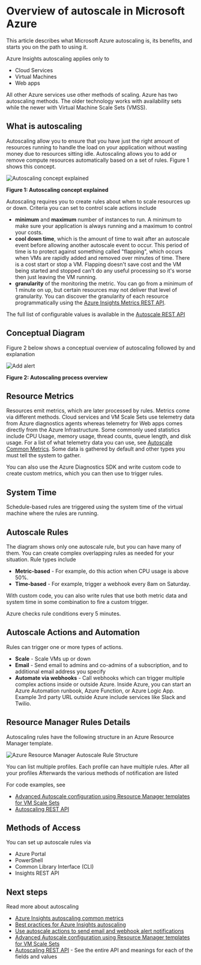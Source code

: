 <properties
	pageTitle="Overview of autoscale in Microsoft Azure | Microsoft Azure"
	description="Overview of about autoscaling in Microsoft Azure"
	authors="rboucher"
	manager=""
	editor=""
	services="monitoring-and-diagnostics"
	documentationCenter="monitoring-and-diagnostics"/>

<tags
	ms.service="monitoring-and-diagnostics"
	ms.workload="na"
	ms.tgt_pltfrm="na"
	ms.devlang="na"
	ms.topic="article"
	ms.date="08/30/2016"
	ms.author="robb"/>

# Overview of autoscale in Microsoft Azure

This article describes what Microsoft Azure autoscaling is, its benefits, and starts you on the path to using it. 

Azure Insights autoscaling applies only to 

* Cloud Services
* Virtual Machines 
* Web apps 
 
All other Azure services use other methods of scaling. Azure has two autoscaling methods. The older technology works with availability sets while the newer with Virtual Machine Scale Sets (VMSS).   

## What is autoscaling 

Autoscaling allow you to ensure that you have just the right amount of resources running to handle the load on your application without wasting money due to resources sitting idle. Autoscaling allows you to add or remove compute resources automatically based on a set of rules.   Figure 1 shows this concept. 

![Autoscaling concept explained](./media/monitoring-autoscale-overview/AutoscaleConcept.png)

**Figure 1: Autoscaling concept explained**

Autoscaling requires you to create rules about when to scale resources up or down. Criteria you can set to control scale actions include 

* **minimum** and **maximum** number of instances to run. A minimum to make sure your application is always running and a maximum to control your costs. 
* **cool down time**, which is the amount of time to wait after an autoscale event before allowing another autoscale event to occur. This period of time is to protect against something called "flapping", which occurs when VMs are rapidly added and removed over minutes of time. There is a cost start or stop a VM. Flapping doesn't save cost and the VM being started and stopped can't do any useful processing so it's worse then just leaving the VM running.    
* **granularity** of the monitoring the metric.  You can go from a minimum of 1 minute on up, but certain resources may not deliver that level of granularity. You can discover the granularity of each resource programmatically using the [Azure Insights Metrics REST API](https://msdn.microsoft.com/en-us/library/dn931939.aspx). 
   
The full list of configurable values is available in the [Autoscale REST API](https://msdn.microsoft.com/en-us/library/dn931928.aspx)


## Conceptual Diagram  
Figure 2 below shows a conceptual overview of autoscaling followed by and explanation 

![Add alert](./media/monitoring-autoscale-overview/AutoscaleOverview2.png)

**Figure 2: Autoscaling process overview** 

## Resource Metrics 
Resources emit metrics, which are later processed by rules. Metrics come via different methods.
Cloud services and VM Scale Sets use telemetry data from Azure diagnostics agents whereas telemetry for Web apps comes directly from the Azure Infrastructure. Some commonly used statistics include CPU Usage, memory usage, thread counts, queue length, and disk usage. For a list of what telemetry data you can use, see [Autoscale Common Metrics](insights-autoscale-common-metrics.md). Some data is gathered by default and other types you must tell the system to gather. 

You can also use the Azure Diagnostics SDK and write custom code to create custom metrics, which you can then use to trigger rules.
 
## System Time
Schedule-based rules are triggered using the system time of the virtual machine where the rules are running. 

## Autoscale Rules
The diagram shows only one autoscale rule, but you can have many of them. You can create complex overlapping rules as needed for your situation.  Rule types include  
 
 - **Metric-based** - For example, do this action when CPU usage is above 50%. 
 - **Time-based** - For example, trigger a webhook every 8am on Saturday.


With custom code, you can also write rules that use both metric data and system time in some combination to fire a custom trigger.  

Azure checks rule conditions every 5 minutes. 
 
## Autoscale Actions and Automation

Rules can trigger one or more types of actions.

- **Scale** - Scale VMs up or down
- **Email** - Send email to admins and co-admins of a subscription, and to additional email address you specify
- **Automate via webhooks** - Call webhooks which can trigger multiple complex actions inside or outside Azure. Inside Azure, you can start an Azure Automation runbook, Azure Function, or Azure Logic App. Example 3rd party URL outside Azure include services like Slack and Twilio. 


## Resource Manager Rules Details

Autoscaling rules have the following structure in an Azure Resource Manager template. 

![Azure Resource Manager Autoscale Rule Structure](./media/monitoring-autoscale-overview/AzureResourceManagerRuleStructure2.png)

You can list multiple profiles.  Each profile can have multiple rules. After all your profiles Afterwards the various methods of notification are listed

For code examples, see

* [Advanced Autoscale configuration using Resource Manager templates for VM Scale Sets](insights-advanced-autoscale-virtual-machine-scale-sets.md)  
* [Autoscaling REST API](https://msdn.microsoft.com/en-us/library/dn931953.aspx) 

## Methods of Access 
You can set up autoscale rules via 

- Azure Portal
- PowerShell 
- Common Library Interface (CLI)
- Insights REST API


## Next steps

Read more about autoscaling

* [Azure Insights autoscaling common metrics](insights-autoscale-common-metrics.md)
* [Best practices for Azure Insights autoscaling](insights-autoscale-best-practices.md)
* [Use autoscale actions to send email and webhook alert notifications](insights-autoscale-to-webhook-email.md)
* [Advanced Autoscale configuration using Resource Manager templates for VM Scale Sets](insights-advanced-autoscale-virtual-machine-scale-sets.md) 
* [Autoscaling REST API](https://msdn.microsoft.com/en-us/library/dn931953.aspx) - See the entire API and meanings for each of the fields and values



